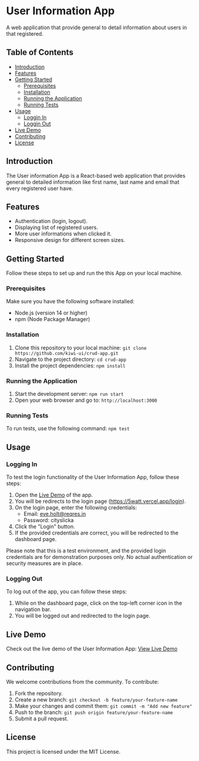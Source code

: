 # User Information App

A web application that provide general to detail information about users in that registered.

## Table of Contents
- [Introduction](#introduction)
- [Features](#features)
- [Getting Started](#getting-started)
  - [Prerequisites](#prerequisites)
  - [Installation](#installation)
  - [Running the Application](#running-the-application)
  - [Running Tests](#running-tests)
- [Usage](#usage)
  - [Loggin In](#logging-in)
  - [Loggin Out](#logging-out)
- [Live Demo](#live-demo)
- [Contributing](#contributing)
- [License](#license)

## Introduction
The User information App is a React-based web application that provides general to detailed information like first name, last name and email that every registered user have.

## Features
- Authentication (login, logout).
- Displaying list of registered users.
- More user informations when clicked it.
- Responsive design for different screen sizes.

## Getting Started
Follow these steps to set up and run the this App on your local machine.

### Prerequisites
Make sure you have the following software installed:
- Node.js (version 14 or higher)
- npm (Node Package Manager)

### Installation
1. Clone this repository to your local machine: `git clone https://github.com/kiwi-ui/crud-app.git`
2. Navigate to the project directory: `cd crud-app`
3. Install the project dependencies: `npm install`

### Running the Application
1. Start the development server: `npm run start`
2. Open your web browser and go to: `http://localhost:3000`

### Running Tests
To run tests, use the following command: `npm test`

## Usage

### Logging In
To test the login functionality of the User Information App, follow these steps:

1. Open the [Live Demo](https://5watt.vercel.app) of the app.
2. You will be redirects to the login page (https://5watt.vercel.app/login).
3. On the login page, enter the following credentials:
   - Email: eve.holt@reqres.in
   - Password: cityslicka
4. Click the "Login" button.
5. If the provided credentials are correct, you will be redirected to the dashboard page.

Please note that this is a test environment, and the provided login credentials are for demonstration purposes only. No actual authentication or security measures are in place.

### Logging Out
To log out of the app, you can follow these steps:

1. While on the dashboard page, click on the top-left corner icon in the navigation bar.
2. You will be logged out and redirected to the login page.

## Live Demo
Check out the live demo of the User Information App:
[View Live Demo](https://5watt.vercel.app)

## Contributing
We welcome contributions from the community. To contribute:
1. Fork the repository.
2. Create a new branch: `git checkout -b feature/your-feature-name`
3. Make your changes and commit them: `git commit -m "Add new feature"`
4. Push to the branch: `git push origin feature/your-feature-name`
5. Submit a pull request.

## License
This project is licensed under the MIT License.
